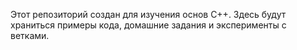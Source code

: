 Этот репозиторий создан для изучения основ C++. Здесь будут храниться примеры кода, домашние задания и эксперименты с ветками.
